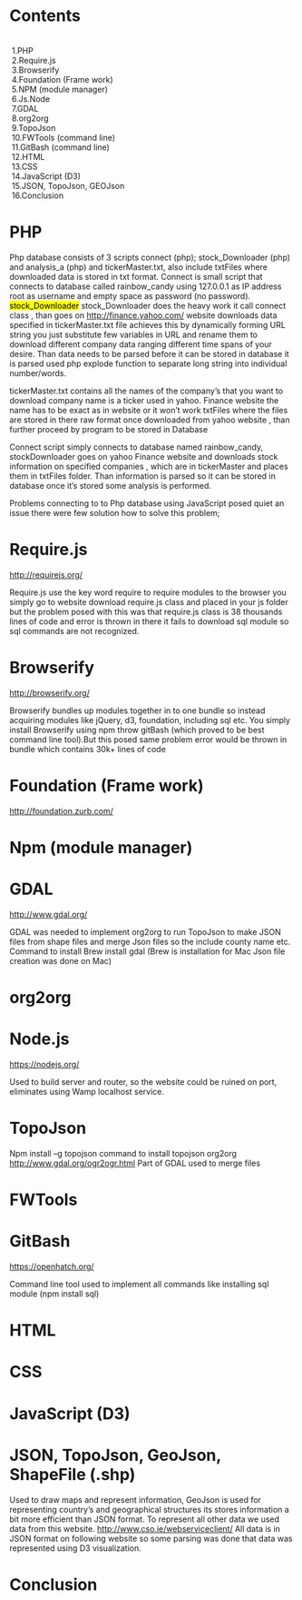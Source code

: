 Contents
==========

<br> &nbsp;1.PHP
<br> &nbsp;2.Require.js
<br> &nbsp;3.Browserify
<br> &nbsp;4.Foundation (Frame work)
<br> &nbsp;5.NPM (module manager)
<br> &nbsp;6.Js.Node
<br> &nbsp;7.GDAL
<br> &nbsp;8.org2org
<br> &nbsp;9.TopoJson
<br> &nbsp;10.FWTools (command line)
<br> &nbsp;11.GitBash (command line)
<br> &nbsp;12.HTML
<br> &nbsp;13.CSS
<br> &nbsp;14.JavaScript (D3)
<br> &nbsp;15.JSON, TopoJson, GEOJson
<br> &nbsp;16.Conclusion


PHP
======
Php database consists of 3 scripts connect (php); stock_Downloader (php) and analysis_a (php) and tickerMaster.txt, also include txtFiles where downloaded data is stored in txt format.
Connect is small script that connects to database called rainbow_candy using 127.0.0.1 as IP address root as username and empty space as password (no password).
<mark>stock_Downloader</mark> 
stock_Downloader does the heavy work it call connect class  , than goes on http://finance.yahoo.com/ website downloads data specified in tickerMaster.txt file achieves this by dynamically forming URL string you just substitute few variables in URL and rename them to download different company data ranging different time spans of your desire. Than data needs to be parsed before it can be stored in database it is parsed used php explode function to separate long string into individual number/words.

tickerMaster.txt contains all the names of the company’s that you want to download company name is a ticker used in yahoo. Finance website the name has to be exact as in website or it won’t work
txtFiles where the files are stored in there raw format once downloaded from yahoo website , than further proceed by program to be stored in Database 

Connect script simply connects to database named rainbow_candy, stockDownloader goes on yahoo Finance website and downloads stock information on specified companies , which are in tickerMaster and places them in txtFiles folder. Than information is parsed so it can be stored in database once it’s stored some analysis is performed.


Problems connecting to to Php database using JavaScript posed quiet an issue there were few solution how to solve this problem;


Require.js
=======
http://requirejs.org/

Require.js use the key word require to require modules to the browser you simply go to website download require.js class and placed in your js folder but the problem posed with this was that require.js class is 38 thousands lines of code and error is thrown in there it fails to download sql module so sql commands are not recognized.

Browserify
=======
http://browserify.org/

Browserify bundles up modules together in to one bundle so instead acquiring modules like jQuery, d3, foundation, including sql etc. You simply install Browserify using npm throw gitBash (which proved to be best command line tool).But this posed same problem error would be thrown in bundle which contains 30k+ lines of code

Foundation (Frame work)
=======
http://foundation.zurb.com/

Npm (module manager)
=======

GDAL
=======
http://www.gdal.org/

GDAL was needed to implement org2org to run TopoJson to make JSON files from shape files and merge Json files so the include county name etc.
Command to install
Brew install gdal 
(Brew is installation for Mac Json file creation was done on Mac)

org2org 
=======

Node.js
========
https://nodejs.org/

Used to build server and router, so the website could be ruined on port, eliminates using Wamp localhost service.

TopoJson
=======
Npm install –g topojson  command to install topojson 
org2org
http://www.gdal.org/ogr2ogr.html
Part of GDAL used to merge files

FWTools
=======

GitBash
=======
https://openhatch.org/

Command line tool used to implement all commands like installing sql module (npm install sql)

HTML
=======

CSS
=======

JavaScript (D3)
=======


JSON, TopoJson, GeoJson, ShapeFile (.shp)
=======
Used to draw maps and represent information, GeoJson is used for representing country’s and geographical structures its stores information a bit more efficient than JSON format. To represent all other data we used data from this website.
http://www.cso.ie/webserviceclient/
All data is in JSON format on following website so some parsing was done that data was represented using D3 visualization.

Conclusion
=======
